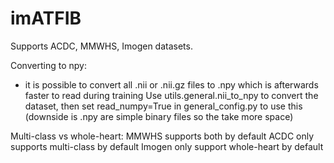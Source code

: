 # imATFIB

Supports ACDC, MMWHS, Imogen datasets.

Converting to npy:
- it is possible to convert all .nii or .nii.gz files to .npy which is afterwards faster to read during training
Use utils.general.nii_to_npy to convert the dataset, then set read_numpy=True in general_config.py to use this
(downside is .npy are simple binary files so the take more space)

Multi-class vs whole-heart:
MMWHS supports both by default
ACDC only supports multi-class by default
Imogen only support whole-heart by default
